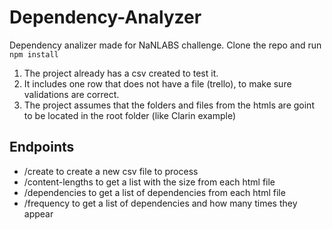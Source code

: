 # Dependency-Analyzer
Dependency analizer made for NaNLABS challenge. Clone the repo and run
	`npm install`
1. The project already has a csv created to test it.
2. It includes one row that does not have a file (trello), to make sure validations are correct.
3. The project assumes that the folders and files from the htmls are goint to be located in the root folder (like Clarin example)

## Endpoints

- /create to create a new csv file to process
- /content-lengths to get a list with the size from each html file
- /dependencies to get a list of dependencies from each html file
- /frequency to get a list of dependencies and how many times they appear